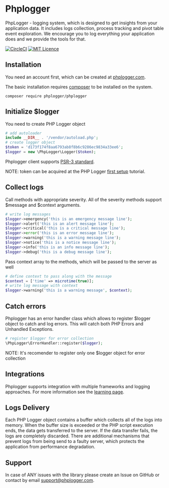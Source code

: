 # Phplogger
PhpLogger - logging system, which is designed to get insights from your application data. It includes logs collection, process tracking and pivot table event exploration. We encourage you to log everything your application does and we provide the tools for that.

[![CircleCI](https://circleci.com/gh/phplogger/phplogger.svg?style=shield)](https://circleci.com/gh/phplogger/phplogger)
[![MIT Licence](https://badges.frapsoft.com/os/mit/mit.svg?v=103)](https://opensource.org/licenses/mit-license.php)

## Installation

You need an account first, which can be created at <a href="https://phplogger.com">phplogger.com</a>.

The basic installation requires <a href="https://getcomposer.org/download/">composer</a> to be installed on the system.

```shell
composer require phplogger/phplogger
```

## Initialize $logger
You need to create PHP Logger object
```php
# add autoloader
include __DIR__ . '/vendor/autoload.php';
# create logger object
$token = 'd173f174f8aa6793ab8f8b6c9286ec9834a33ee6';
$logger = new \PhpLogger\Logger($token);
```
Phplogger client supports <a href="https://www.php-fig.org/psr/psr-3/#3-psrlogloggerinterface">PSR-3 standard</a>.

NOTE: token can be acquired at the PHP Logger <a href="https://app.phplogger.com/profile/product-setup">first setup</a> tutorial.

## Collect logs


Call methods with appropriate severity. All of the severity methods support $message and $context arguments.

```php
# write log messages
$logger->emergency('this is an emergency message line');
$logger->alert('this is an alert message line');
$logger->critical('this is a critical message line');
$logger->error('this is an error message line');
$logger->warning('this is a warning message line');
$logger->notice('this is a notice message line');
$logger->info('this is an info message line');
$logger->debug('this is a debug message line');
```

Pass context array to the methods, which will be passed to the server as well
```php
# define context to pass along with the message
$context = ['time' => microtime(true)];
# write log message with context
$logger->warning('this is a warning message', $context);
```

## Catch errors

Phplogger has an error handler class which allows to register $logger object to catch and log errors.
This will catch both PHP Errors and Unhandled Exceptions.
```php
# register $logger for error collection
\PhpLogger\ErrorHandler::register($logger);
```
NOTE: It's recomender to register only one $logger object for error collection

## Integrations

Phplogger supports integration with multiple frameworks and logging approaches. For more information see the 
<a href="https://phplogger.com/learn">learning page</a>.

## Logs Delivery

Each PHP Logger object contains a buffer which collects all of the logs into memory.
When the buffer size is exceeded or the PHP script execution ends, the data gets transferred to the server.
If the data transfer fails, the logs are completely discarded. 
There are additional mechanisms that prevent logs from being send to a faulty server, which protects the application
from performance degradation. 
 
## Support

In case of ANY issues with the library please create an Issue on GitHub 
or contact by email <a href="mailto:support@phplogger.com">support@phplogger.com</a>.

